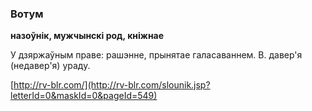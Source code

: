 ### Вотум
**назоўнік, мужчынскі род, кніжнае**

У дзяржаўным праве: рашэнне, прынятае галасаваннем. В. давер'я (недавер'я) ураду.

<a rel="author">[http://rv-blr.com/](http://rv-blr.com/slounik.jsp?letterId=0&maskId=0&pageId=549)</a>
